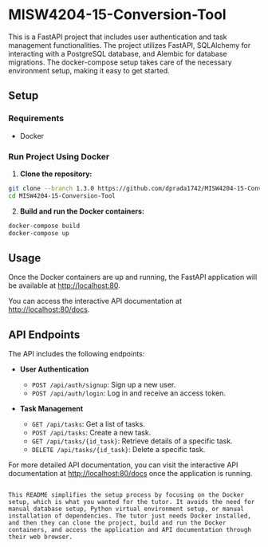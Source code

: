 # MISW4204-15-Conversion-Tool

This is a FastAPI project that includes user authentication and task management functionalities. The project utilizes FastAPI, SQLAlchemy for interacting with a PostgreSQL database, and Alembic for database migrations. The docker-compose setup takes care of the necessary environment setup, making it easy to get started.

## Setup

### Requirements

- Docker

### Run Project Using Docker

1. **Clone the repository:**
```bash
git clone --branch 1.3.0 https://github.com/dprada1742/MISW4204-15-Conversion-Tool.git
cd MISW4204-15-Conversion-Tool
```

2. **Build and run the Docker containers:**
```bash
docker-compose build
docker-compose up
```

## Usage

Once the Docker containers are up and running, the FastAPI application will be available at [http://localhost:80](http://localhost:80).

You can access the interactive API documentation at [http://localhost:80/docs](http://localhost:80/docs).

## API Endpoints

The API includes the following endpoints:

- **User Authentication**
    - `POST /api/auth/signup`: Sign up a new user.
    - `POST /api/auth/login`: Log in and receive an access token.

- **Task Management**
    - `GET /api/tasks`: Get a list of tasks.
    - `POST /api/tasks`: Create a new task.
    - `GET /api/tasks/{id_task}`: Retrieve details of a specific task.
    - `DELETE /api/tasks/{id_task}`: Delete a specific task.

For more detailed API documentation, you can visit the interactive API documentation at [http://localhost:80/docs](http://localhost:80/docs) once the application is running.
```

This README simplifies the setup process by focusing on the Docker setup, which is what you wanted for the tutor. It avoids the need for manual database setup, Python virtual environment setup, or manual installation of dependencies. The tutor just needs Docker installed, and then they can clone the project, build and run the Docker containers, and access the application and API documentation through their web browser.